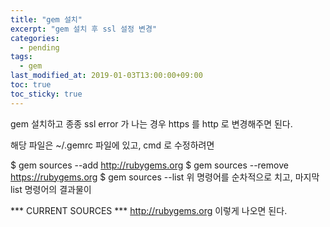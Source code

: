 ```yaml
---
title: "gem 설치"
excerpt: "gem 설치 후 ssl 설정 변경"
categories:
  - pending
tags:
  - gem
last_modified_at: 2019-01-03T13:00:00+09:00
toc: true
toc_sticky: true
---
```



gem 설치하고 종종 ssl error 가 나는 경우 https 를 http 로 변경해주면 된다.

해당 파일은 ~/.gemrc 파일에 있고,
cmd 로 수정하려면

$ gem sources --add http://rubygems.org
$ gem sources --remove https://rubygems.org
$ gem sources --list
위 명령어를 순차적으로 치고, 마지막 list 명령어의 결과물이

  *** CURRENT SOURCES ***
  http://rubygems.org
이렇게 나오면 된다.
